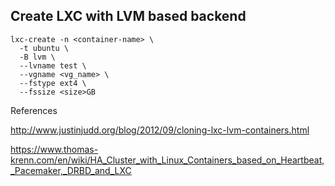 



## Create LXC with LVM based backend 


```
lxc-create -n <container-name> \
  -t ubuntu \
  -B lvm \
  --lvname test \
  --vgname <vg_name> \
  --fstype ext4 \
  --fssize <size>GB
```


References

http://www.justinjudd.org/blog/2012/09/cloning-lxc-lvm-containers.html

https://www.thomas-krenn.com/en/wiki/HA_Cluster_with_Linux_Containers_based_on_Heartbeat,_Pacemaker,_DRBD_and_LXC

